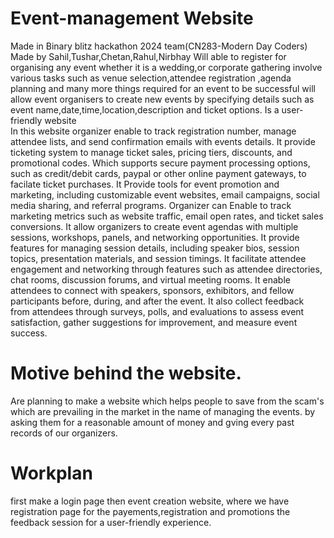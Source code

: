 # Event-management Website 
Made in Binary blitz hackathon 2024 team(CN283-Modern Day Coders)
Made by Sahil,Tushar,Chetan,Rahul,Nirbhay
Will able to register for organising any event whether it is a wedding,or corporate gathering involve various tasks such as venue selection,attendee registration ,agenda planning and many more things required for an event to be successful will allow event organisers to create new events by specifying details such as event name,date,time,location,description and ticket options. Is a user-friendly website  
In this website organizer enable to track registration number, manage attendee lists, and send confirmation emails with events details.
It provide ticketing system to manage ticket sales, pricing tiers, discounts, and promotional codes. Which supports secure payment processing options, such as credit/debit cards, paypal or other online payment gateways, to facilate ticket purchases.
It Provide tools for event promotion and marketing, including customizable event websites, email campaigns, social media sharing, and referral programs.
Organizer can Enable to track marketing metrics such as website traffic, email open rates, and ticket sales conversions.
It allow organizers to create event agendas with multiple sessions, workshops, panels, and networking opportunities.
It provide features for managing session details, including speaker bios, session topics, presentation materials, and session timings.
It facilitate attendee engagement and networking through features such as attendee directories, chat rooms, discussion forums, and virtual meeting rooms.
It enable attendees to connect with speakers, sponsors, exhibitors, and fellow participants before, during, and after the event.
It also collect feedback from attendees through surveys, polls, and evaluations to assess event satisfaction, gather suggestions for improvement, and measure event success.
# Motive behind the website.
Are planning to make a website which helps people to save from the scam's which are prevailing in the market in the name of managing the events. by asking them for a reasonable amount of money and gving every past records of our organizers.
# Workplan
first make a login page 
then event creation website, where we have registration page for the payements,registration and promotions 
the feedback session for a user-friendly experience.



